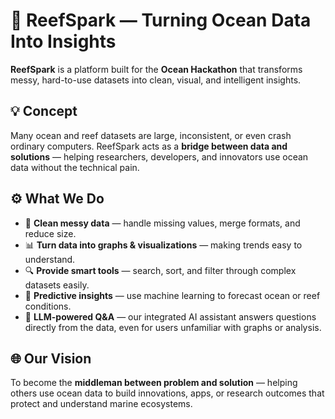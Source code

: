 # 🌊 ReefSpark — Turning Ocean Data Into Insights

**ReefSpark** is a platform built for the **Ocean Hackathon** that transforms messy, hard-to-use datasets into clean, visual, and intelligent insights.

## 💡 Concept
Many ocean and reef datasets are large, inconsistent, or even crash ordinary computers. ReefSpark acts as a **bridge between data and solutions** — helping researchers, developers, and innovators use ocean data without the technical pain.

## ⚙️ What We Do
- 🧹 **Clean messy data** — handle missing values, merge formats, and reduce size.  
- 📊 **Turn data into graphs & visualizations** — making trends easy to understand.  
- 🔍 **Provide smart tools** — search, sort, and filter through complex datasets easily.  
- 🧠 **Predictive insights** — use machine learning to forecast ocean or reef conditions.  
- 💬 **LLM-powered Q&A** — our integrated AI assistant answers questions directly from the data, even for users unfamiliar with graphs or analysis.

## 🌐 Our Vision
To become the **middleman between problem and solution** — helping others use ocean data to build innovations, apps, or research outcomes that protect and understand marine ecosystems.
